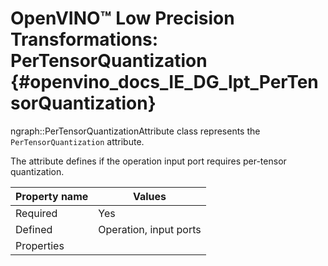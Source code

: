 # OpenVINO™ Low Precision Transformations: PerTensorQuantization {#openvino_docs_IE_DG_lpt_PerTensorQuantization}

ngraph::PerTensorQuantizationAttribute class represents the `PerTensorQuantization` attribute.

The attribute defines if the operation input port requires per-tensor quantization.

| Property name | Values                                       |
|---------------|----------------------------------------------|
| Required      | Yes                                          |
| Defined       | Operation, input ports                        |
| Properties    |                                              |